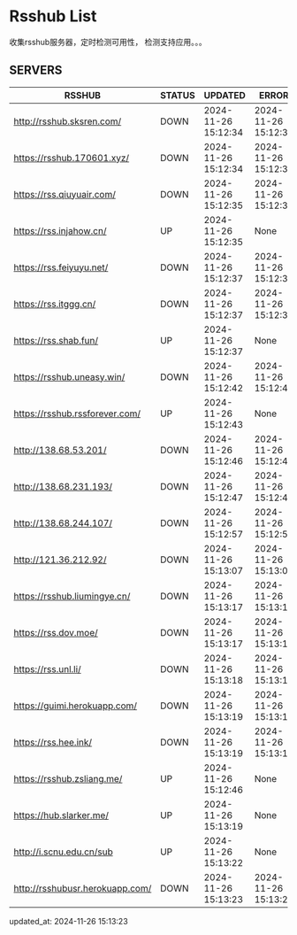 # Rsshub List

收集rsshub服务器，定时检测可用性， 检测支持应用。。。


## SERVERS

|  RSSHUB   | STATUS  | UPDATED  | ERROR  | TWITTER |  
|  ----  | ----  | ----  | ----  | ---- |  
| http://rsshub.sksren.com/ | DOWN | 2024-11-26 15:12:34 | 2024-11-26 15:12:34 |  
| https://rsshub.170601.xyz/ | DOWN | 2024-11-26 15:12:34 | 2024-11-26 15:12:34 |  
| https://rss.qiuyuair.com/ | DOWN | 2024-11-26 15:12:35 | 2024-11-26 15:12:35 |  
| https://rss.injahow.cn/ | UP | 2024-11-26 15:12:35 | None ||  
| https://rss.feiyuyu.net/ | DOWN | 2024-11-26 15:12:37 | 2024-11-26 15:12:37 |  
| https://rss.itggg.cn/ | DOWN | 2024-11-26 15:12:37 | 2024-11-26 15:12:37 |  
| https://rss.shab.fun/ | UP | 2024-11-26 15:12:37 | None ||  
| https://rsshub.uneasy.win/ | DOWN | 2024-11-26 15:12:42 | 2024-11-26 15:12:42 |  
| https://rsshub.rssforever.com/ | UP | 2024-11-26 15:12:43 | None ||  
| http://138.68.53.201/ | DOWN | 2024-11-26 15:12:46 | 2024-11-26 15:12:46 |  
| http://138.68.231.193/ | DOWN | 2024-11-26 15:12:47 | 2024-11-26 15:12:47 |  
| http://138.68.244.107/ | DOWN | 2024-11-26 15:12:57 | 2024-11-26 15:12:57 |  
| http://121.36.212.92/ | DOWN | 2024-11-26 15:13:07 | 2024-11-26 15:13:07 |  
| https://rsshub.liumingye.cn/ | DOWN | 2024-11-26 15:13:17 | 2024-11-26 15:13:17 |  
| https://rss.dov.moe/ | DOWN | 2024-11-26 15:13:17 | 2024-11-26 15:13:17 |  
| https://rss.unl.li/ | DOWN | 2024-11-26 15:13:18 | 2024-11-26 15:13:18 |  
| https://guimi.herokuapp.com/ | DOWN | 2024-11-26 15:13:19 | 2024-11-26 15:13:19 |  
| https://rss.hee.ink/ | DOWN | 2024-11-26 15:13:19 | 2024-11-26 15:13:19 |  
| https://rsshub.zsliang.me/ | UP | 2024-11-26 15:12:46 | None |OK|  
| https://hub.slarker.me/ | UP | 2024-11-26 15:13:19 | None ||  
| http://i.scnu.edu.cn/sub | UP | 2024-11-26 15:13:22 | None ||  
| http://rsshubusr.herokuapp.com/ | DOWN | 2024-11-26 15:13:23 | 2024-11-26 15:13:23 |  
  

updated_at: 2024-11-26 15:13:23  
